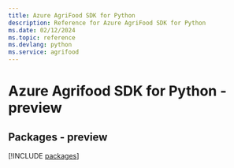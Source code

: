 ```yaml
---
title: Azure AgriFood SDK for Python
description: Reference for Azure AgriFood SDK for Python
ms.date: 02/12/2024
ms.topic: reference
ms.devlang: python
ms.service: agrifood
---
```

# Azure Agrifood SDK for Python - preview
## Packages - preview
[!INCLUDE [packages](agrifood-index.md)]